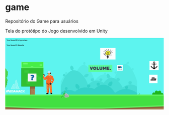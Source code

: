 # game
Repositório do Game para usuários

  Tela do protótipo do Jogo desenvolvido em Unity
  
   ![picture](game-tela.png)
